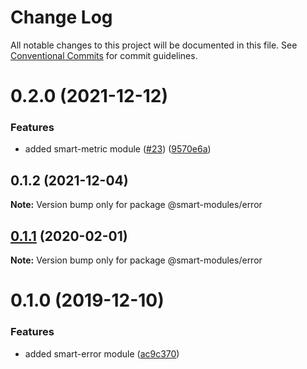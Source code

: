 # Change Log

All notable changes to this project will be documented in this file.
See [Conventional Commits](https://conventionalcommits.org) for commit guidelines.

# 0.2.0 (2021-12-12)


### Features

* added smart-metric module ([#23](https://github.com/smart-modules/smart-modules/issues/23)) ([9570e6a](https://github.com/smart-modules/smart-modules/commit/9570e6a48d69cb018dbb4fe75561249287243ee6))





## 0.1.2 (2021-12-04)

**Note:** Version bump only for package @smart-modules/error





## [0.1.1](https://github.com/smart-modules/smart-modules/compare/@smart-modules/error@0.1.0...@smart-modules/error@0.1.1) (2020-02-01)

**Note:** Version bump only for package @smart-modules/error





# 0.1.0 (2019-12-10)


### Features

* added smart-error module ([ac9c370](https://github.com/smart-modules/smart-modules/commit/ac9c370636d7bec8ad248eed52a70727001914cc))
